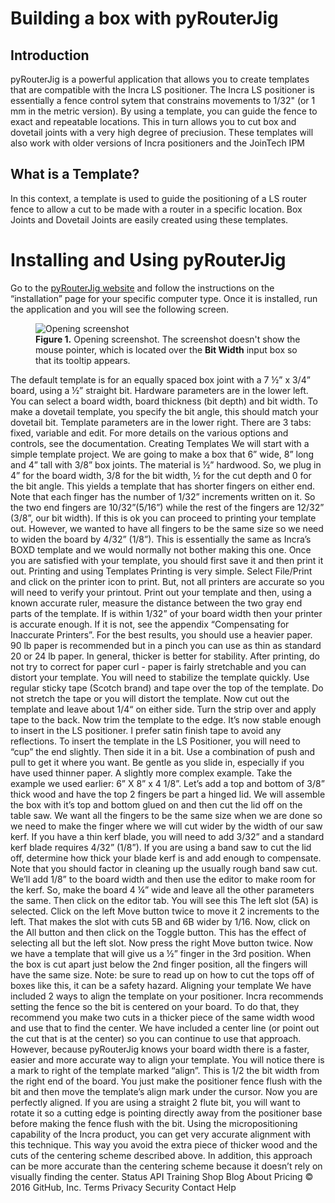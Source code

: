 # Building a box with pyRouterJig
## Introduction
pyRouterJig is a powerful application that allows you to create templates that are compatible with the Incra LS positioner. The Incra LS positioner is essentially a fence control sytem that constrains movements to 1/32" (or 1 mm in the metric version).  By using a template, you can guide the fence to exact and repeatable locations. This in turn allows you to cut box and dovetail joints with a very high degree of preciusion.  These templates will also work with older versions of Incra positioners and the JoinTech IPM
## What is a Template?
In this context, a template is used to guide the positioning of a LS router fence to allow a cut to be made with a router in a specific location.  Box Joints and Dovetail Joints are easily created using  these templates.
# Installing and Using pyRouterJig
Go to the [pyRouterJig website](http://lowrie.github.io/pyRouterJig/) and follow the instructions on the “installation” page for your specific computer type. Once it is installed, run the application and you will see the following screen.
<figure>
<a name="figure1"></a>
<img src="{{ site.baseurl }}/images/opening_screen_shot.png" alt="Opening screenshot">
<figcaption>
<b>Figure 1.</b>  Opening screenshot. The screenshot doesn't show the
mouse pointer, which is located over the <b>Bit Width</b> input box so that its tooltip appears.
</figcaption>
</figure>
The default template is for an equally spaced box joint with a 7 ½” x 3/4” board, using a ½” straight bit. 
Hardware parameters are in the lower left.  You can select a board width, board thickness (bit depth) and bit width.  To make a dovetail template, you specify the bit angle, this should match your dovetail bit. Template parameters are in the lower right. There are 3 tabs: fixed, variable and edit.  
For more details on the various options and controls, see the documentation.
Creating Templates
We will start with a simple template project.  We are going to make a box that 6” wide, 8” long and 4” tall with 3/8” box joints. The material is ½” hardwood.  So, we plug in 4” for the board width, 3/8 for the bit width, ½ for the cut depth and 0 for the bit angle.  This yields a template that has shorter fingers on either end. 
<screen shot>
Note that each finger has the number of 1/32” increments written on it. So the two end fingers are 10/32”(5/16”) while the rest of the fingers are 12/32” (3/8”, our bit width). If this is ok you can proceed to printing your template out.  However, we wanted to have all fingers to be the same size so we need to widen the board by 4/32” (1/8”).
<screen shot>
This is essentially the same as Incra’s BOXD <double check> template and we would normally not bother making this one.  
Once you are satisfied with your template, you should first save it and then print it out.
Printing and using Templates
Printing is very simple.  Select File/Print and click on the printer icon to print. But, not all printers are accurate so you will need to verify your printout.  Print out your template and then, using a known accurate ruler, measure the distance between the two gray end parts of the template. If is within 1/32” of your board width then your printer is accurate enough.  If it is not, see the appendix “Compensating for Inaccurate Printers”.
For the best results, you should use a heavier paper.  90 lb paper is recommended but in a pinch you can use as thin as standard 20 or 24 lb paper. In general, thicker is better for stability. After printing, do not try to correct for paper curl - paper is fairly stretchable and you can distort your template. You will need to stabilize the template quickly.  Use regular sticky tape (Scotch brand) and tape over the top of the template.  Do not stretch the tape or you will distort the template. Now cut out the template and leave about 1/4“ on either side. Turn the strip over and apply tape to the back.  Now trim the template to the edge. It’s now stable enough to insert in the LS positioner. I prefer satin finish tape to avoid any reflections.
<insert  3 pix of taping and cutting>
To insert the template in the LS Positioner, you will need to “cup” the end slightly.  Then side it in a bit.  Use a combination of push and pull to get it where you want. Be gentle as you slide in, especially if you have used thinner paper.
A slightly more complex example.
Take the example we used earlier: 6” X 8” x 4 1/8”.  Let’s add a top and bottom of 3/8” thick wood and have the top 2 fingers be part a hinged lid. We will assemble the box with it’s top and bottom glued on and then cut the lid off on the table saw.  We want all the fingers to be the same size when we are done so we need to make the finger where we will cut wider by the width of our saw kerf.  If you have a thin kerf blade, you will need to add 3/32” and a standard kerf blade requires 4/32” (1/8”). If you are using a band saw to cut the lid off, determine how thick your blade kerf is and add enough to compensate. Note that you should factor in cleaning up the usually rough band saw cut.  We’ll add 1/8” to the board width and then use the editor to make room for the kerf.
So, make the board 4 ¼” wide and leave all the other parameters the same.  Then click on the editor tab.  You will see this
<insert screen shot>
The left slot (5A) is selected. Click on the left Move button twice to move it 2 increments to the left.  That makes the slot with cuts 5B and 6B wider by 1/16. 
<insert screen shot>
Now, click on the All button and then click on the Toggle button. This has the effect of selecting all but the left slot.  Now press the right Move button twice.
<insert screen shot>
Now we have a template that will give us a ½” finger in the 3rd position.  When the box is cut apart just below the 2nd finger position, all the fingers will have the same size. Note: be sure to read up on how to cut the tops off of boxes like this, it can be a safety hazard.
Aligning your template
We have included 2 ways to align the template on your positioner.  Incra recommends setting the fence so the bit is centered on your board. To do that, they recommend you make two cuts in a thicker piece of the same width wood and use that to find the center. We have included a center line (or point out the cut that is at the center) so you can continue to use that approach.
However, because pyRouterJig knows your board width there is a faster, easier and more accurate way to align your template. You will notice there is a mark to right of the template marked “align”.  This is 1/2 the bit width from the right end of the board. You just make the positioner fence flush with the bit and then move the template’s align mark under the cursor. Now you are perfectly aligned.  If you are using a straight 2 flute bit, you will want to rotate it so a cutting edge is pointing directly away from the positioner base before making the fence flush with the bit. Using the micropositioning capability of the Incra product, you can get very accurate alignment with this technique. This way you avoid the extra piece of thicker wood and the cuts of the centering scheme described above. In addition, this approach can be more accurate than the centering scheme because it doesn’t rely on visually finding the center.
<some pix showing this>
Status API Training Shop Blog About Pricing
© 2016 GitHub, Inc. Terms Privacy Security Contact Help
